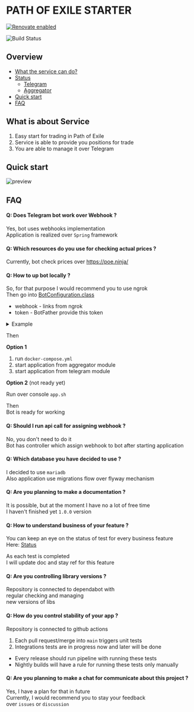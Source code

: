 # PATH OF EXILE STARTER

[![Renovate enabled](https://img.shields.io/badge/Renovate-enabled-brightgreen.svg?logo=renovate&style=plastic)](https://renovatebot.com/)

![Build Status](https://github.com/ylazakovich/path-of-exile-starter/actions/workflows/test.yml/badge.svg)

## Overview

- [What the service can do?](#what-is-about-service)
- [Status](config/docs/ROADMAP.md#status)
  - [Telegram](config/docs/ROADMAP.md#telegram)
  - [Aggregator](config/docs/ROADMAP.md#aggregator)
- [Quick start](#quick-start)
- [FAQ](#faq)

## What is about Service

1. Easy start for trading in Path of Exile
2. Service is able to provide you positions for trade
3. You are able to manage it over Telegram

## Quick start

![preview](https://github.com/ylazakovich/path-of-exile-starter/blob/main/config/docs/preview.gif)

## FAQ

#### Q: Does Telegram bot work over Webhook ?

Yes, bot uses webhooks implementation \
Application is realized over `Spring` framework

#### Q: Which resources do you use for checking actual prices ?

Currently, bot check prices over https://poe.ninja/

#### Q: How to up bot locally ?

So, for that purpose I would recommend you to use ngrok \
Then go into [BotConfiguration.class](https://github.com/ylazakovich/path-of-exile-starter/blob/main/modules/telegram/src/main/java/io/starter/telegram/config/BotConfiguration.java)

- webhook - links from ngrok
- token - BotFather provide this token

<details>
<summary>Example</summary>

```java

@Key("TELEGRAM_BOT_WEBHOOK")
@DefaultValue("https://1234-567-890-00-111.ngrok-free.app")
String webHook();

@Key("TELEGRAM_BOT_TOKEN")
@DefaultValue("1234567890:AABBCC-DDDDD")
String token();
```

</details>

Then

**Option 1**

1. run `docker-compose.yml`
2. start application from aggregator module
3. start application from telegram module

**Option 2** (not ready yet)

Run over console `app.sh`

Then \
Bot is ready for working

#### Q: Should I run api call for assigning webhook ?

No, you don't need to do it \
Bot has controller which assign webhook to bot after starting application

#### Q: Which database you have decided to use ?

I decided to use `mariadb` \
Also application use migrations flow over flyway mechanism

#### Q: Are you planning to make a documentation ?

It is possible, but at the moment I have no a lot of free time \
I haven't finished yet `1.0.0` version

#### Q: How to understand business of your feature ?

You can keep an eye on the status of test for every business feature \
Here: [Status](config/docs/ROADMAP.md#status)

As each test is completed \
I will update doc and stay ref for this feature

#### Q: Are you controlling library versions ?

Repository is connected to dependabot with \
regular checking and managing \
new versions of libs

#### Q: How do you control stability of your app ?

Repository is connected to github actions

1. Each pull request/merge into `main` triggers unit tests
2. Integrations tests are in progress now and later will be done

- Every release should run pipeline with running these tests
- Nightly builds will have a rule for running these tests only manually

#### Q: Are you planning to make a chat for communicate about this project ?

Yes, I have a plan for that in future \
Currently, I would recommend you to stay your feedback \
over `issues` or `discussion`
